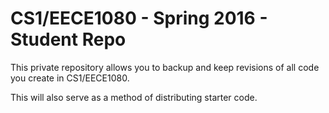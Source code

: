 CS1/EECE1080 - Spring 2016 - Student Repo
============
This private repository allows you to backup and keep revisions
of all code you create in CS1/EECE1080.

This will also serve as a method of distributing starter code.
